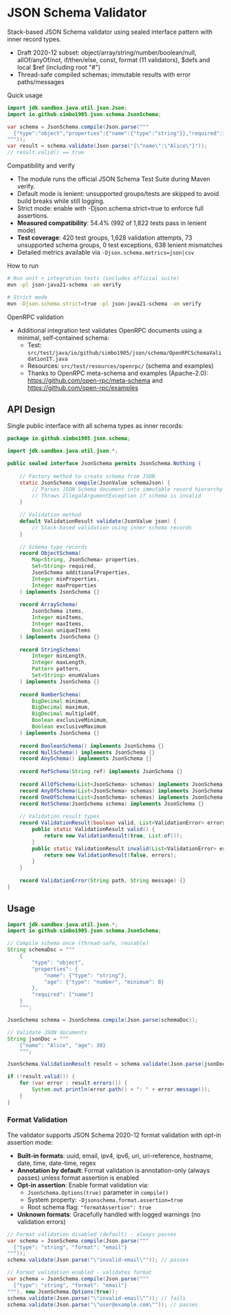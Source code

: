 # JSON Schema Validator

Stack-based JSON Schema validator using sealed interface pattern with inner record types.

- Draft 2020-12 subset: object/array/string/number/boolean/null, allOf/anyOf/not, if/then/else, const, format (11 validators), $defs and local $ref (including root "#")
- Thread-safe compiled schemas; immutable results with error paths/messages

Quick usage

```java
import jdk.sandbox.java.util.json.Json;
import io.github.simbo1905.json.schema.JsonSchema;

var schema = JsonSchema.compile(Json.parse("""
  {"type":"object","properties":{"name":{"type":"string"}},"required":["name"]}
"""));
var result = schema.validate(Json.parse("{\"name\":\"Alice\"}"));
// result.valid() == true
```

Compatibility and verify

- The module runs the official JSON Schema Test Suite during Maven verify.
- Default mode is lenient: unsupported groups/tests are skipped to avoid build breaks while still logging.
- Strict mode: enable with -Djson.schema.strict=true to enforce full assertions.
- **Measured compatibility**: 54.4% (992 of 1,822 tests pass in lenient mode)
- **Test coverage**: 420 test groups, 1,628 validation attempts, 73 unsupported schema groups, 0 test exceptions, 638 lenient mismatches
- Detailed metrics available via `-Djson.schema.metrics=json|csv`

How to run

```bash
# Run unit + integration tests (includes official suite)
mvn -pl json-java21-schema -am verify

# Strict mode
mvn -Djson.schema.strict=true -pl json-java21-schema -am verify
```

OpenRPC validation

- Additional integration test validates OpenRPC documents using a minimal, self‑contained schema:
  - Test: `src/test/java/io/github/simbo1905/json/schema/OpenRPCSchemaValidationIT.java`
  - Resources: `src/test/resources/openrpc/` (schema and examples)
  - Thanks to OpenRPC meta-schema and examples (Apache-2.0): https://github.com/open-rpc/meta-schema and https://github.com/open-rpc/examples

## API Design

Single public interface with all schema types as inner records:

```java
package io.github.simbo1905.json.schema;

import jdk.sandbox.java.util.json.*;

public sealed interface JsonSchema permits JsonSchema.Nothing {
    
    // Factory method to create schema from JSON
    static JsonSchema compile(JsonValue schemaJson) {
        // Parses JSON Schema document into immutable record hierarchy
        // Throws IllegalArgumentException if schema is invalid
    }
    
    // Validation method
    default ValidationResult validate(JsonValue json) {
        // Stack-based validation using inner schema records
    }
    
    // Schema type records
    record ObjectSchema(
        Map<String, JsonSchema> properties,
        Set<String> required,
        JsonSchema additionalProperties,
        Integer minProperties,
        Integer maxProperties
    ) implements JsonSchema {}
    
    record ArraySchema(
        JsonSchema items,
        Integer minItems,
        Integer maxItems,
        Boolean uniqueItems
    ) implements JsonSchema {}
    
    record StringSchema(
        Integer minLength,
        Integer maxLength,
        Pattern pattern,
        Set<String> enumValues
    ) implements JsonSchema {}
    
    record NumberSchema(
        BigDecimal minimum,
        BigDecimal maximum,
        BigDecimal multipleOf,
        Boolean exclusiveMinimum,
        Boolean exclusiveMaximum
    ) implements JsonSchema {}
    
    record BooleanSchema() implements JsonSchema {}
    record NullSchema() implements JsonSchema {}
    record AnySchema() implements JsonSchema {}
    
    record RefSchema(String ref) implements JsonSchema {}
    
    record AllOfSchema(List<JsonSchema> schemas) implements JsonSchema {}
    record AnyOfSchema(List<JsonSchema> schemas) implements JsonSchema {}
    record OneOfSchema(List<JsonSchema> schemas) implements JsonSchema {}
    record NotSchema(JsonSchema schema) implements JsonSchema {}
    
    // Validation result types
    record ValidationResult(boolean valid, List<ValidationError> errors) {
        public static ValidationResult valid() {
            return new ValidationResult(true, List.of());
        }
        public static ValidationResult invalid(List<ValidationError> errors) {
            return new ValidationResult(false, errors);
        }
    }
    
    record ValidationError(String path, String message) {}
}
```

## Usage

```java
import jdk.sandbox.java.util.json.*;
import io.github.simbo1905.json.schema.JsonSchema;

// Compile schema once (thread-safe, reusable)
String schemaDoc = """
    {
        "type": "object",
        "properties": {
            "name": {"type": "string"},
            "age": {"type": "number", "minimum": 0}
        },
        "required": ["name"]
    }
    """;

JsonSchema schema = JsonSchema.compile(Json.parse(schemaDoc));

// Validate JSON documents
String jsonDoc = """
    {"name": "Alice", "age": 30}
    """;

JsonSchema.ValidationResult result = schema.validate(Json.parse(jsonDoc));

if (!result.valid()) {
    for (var error : result.errors()) {
        System.out.println(error.path() + ": " + error.message());
    }
}
```

### Format Validation

The validator supports JSON Schema 2020-12 format validation with opt-in assertion mode:

- **Built-in formats**: uuid, email, ipv4, ipv6, uri, uri-reference, hostname, date, time, date-time, regex
- **Annotation by default**: Format validation is annotation-only (always passes) unless format assertion is enabled
- **Opt-in assertion**: Enable format validation via:
  - `JsonSchema.Options(true)` parameter in `compile()`
  - System property: `-Djsonschema.format.assertion=true`
  - Root schema flag: `"formatAssertion": true`
- **Unknown formats**: Gracefully handled with logged warnings (no validation errors)

```java
// Format validation disabled (default) - always passes
var schema = JsonSchema.compile(Json.parse("""
  {"type": "string", "format": "email"}
"""));
schema.validate(Json.parse("\"invalid-email\"")); // passes

// Format validation enabled - validates format
var schema = JsonSchema.compile(Json.parse("""
  {"type": "string", "format": "email"}
"""), new JsonSchema.Options(true));
schema.validate(Json.parse("\"invalid-email\"")); // fails
schema.validate(Json.parse("\"user@example.com\"")); // passes
```
